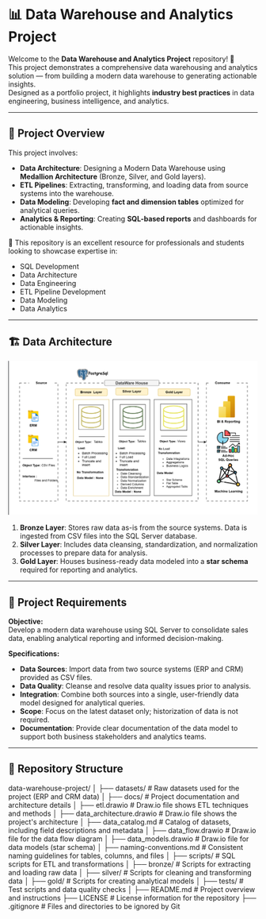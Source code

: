 # 📊 Data Warehouse and Analytics Project

Welcome to the **Data Warehouse and Analytics Project** repository! 🚀  
This project demonstrates a comprehensive data warehousing and analytics solution — from building a modern data warehouse to generating actionable insights.  
Designed as a portfolio project, it highlights **industry best practices** in data engineering, business intelligence, and analytics.

---

## 📖 Project Overview

This project involves:  
- **Data Architecture**: Designing a Modern Data Warehouse using **Medallion Architecture** (Bronze, Silver, and Gold layers).  
- **ETL Pipelines**: Extracting, transforming, and loading data from source systems into the warehouse.  
- **Data Modeling**: Developing **fact and dimension tables** optimized for analytical queries.  
- **Analytics & Reporting**: Creating **SQL-based reports** and dashboards for actionable insights.  

🎯 This repository is an excellent resource for professionals and students looking to showcase expertise in:  
- SQL Development  
- Data Architecture  
- Data Engineering  
- ETL Pipeline Development  
- Data Modeling  
- Data Analytics  

---

## 🏗️ Data Architecture

![Project Screenshot](docs/Data_Architecture.png)

1. **Bronze Layer**: Stores raw data as-is from the source systems. Data is ingested from CSV files into the SQL Server database.  
2. **Silver Layer**: Includes data cleansing, standardization, and normalization processes to prepare data for analysis.  
3. **Gold Layer**: Houses business-ready data modeled into a **star schema** required for reporting and analytics.  

---

## 🚀 Project Requirements

**Objective:**  
Develop a modern data warehouse using SQL Server to consolidate sales data, enabling analytical reporting and informed decision-making.

**Specifications:**  
- **Data Sources**: Import data from two source systems (ERP and CRM) provided as CSV files.  
- **Data Quality**: Cleanse and resolve data quality issues prior to analysis.  
- **Integration**: Combine both sources into a single, user-friendly data model designed for analytical queries.  
- **Scope**: Focus on the latest dataset only; historization of data is not required.  
- **Documentation**: Provide clear documentation of the data model to support both business stakeholders and analytics teams.  

---
## 📂 Repository Structure

data-warehouse-project/
│
├── datasets/                           # Raw datasets used for the project (ERP and CRM data)
│
├── docs/                               # Project documentation and architecture details
│   ├── etl.drawio                      # Draw.io file shows ETL techniques and methods
│   ├── data_architecture.drawio        # Draw.io file shows the project's architecture
│   ├── data_catalog.md                 # Catalog of datasets, including field descriptions and metadata
│   ├── data_flow.drawio                # Draw.io file for the data flow diagram
│   ├── data_models.drawio               # Draw.io file for data models (star schema)
│   ├── naming-conventions.md           # Consistent naming guidelines for tables, columns, and files
│
├── scripts/                            # SQL scripts for ETL and transformations
│   ├── bronze/                         # Scripts for extracting and loading raw data
│   ├── silver/                         # Scripts for cleaning and transforming data
│   ├── gold/                           # Scripts for creating analytical models
│
├── tests/                              # Test scripts and data quality checks
│
├── README.md                           # Project overview and instructions
├── LICENSE                             # License information for the repository
├── .gitignore                          # Files and directories to be ignored by Git
